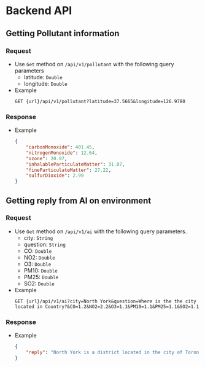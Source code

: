 # Backend API

## Getting Pollutant information
### Request
- Use `Get` method on `/api/v1/pollutant` with the following query parameters
    - latitude: `Double`
    - longitude: `Double`
- Example
  ```url
  GET {url}/api/v1/pollutant?latitude=37.5665&longitude=126.9780
  ```
### Response
- Example
  ```json
  {
      "carbonMonoxide": 401.45,
      "nitrogenMonoxide": 12.64,
      "ozone": 20.97,
      "inhalableParticulateMatter": 31.07,
      "fineParticulateMatter": 27.22,
      "sulfurDioxide": 2.99
  }
  ```

## Getting reply from AI on environment
### Request
- Use `Get` method on `/api/v1/ai` with the following query parameters.
    - city: `String`
    - question: `String`
    - CO: `Double`
    - NO2: `Double`
    - O3: `Double`
    - PM10: `Double`
    - PM25: `Double`
    - SO2: `Double`
- Example
    ```url
    GET {url}/api/v1/ai?city=North York&question=Where is the the city located in Country?&CO=1.2&NO2=2.2&O3=1.1&PM10=1.1&PM25=1.1&SO2=1.1
    ```
### Response
- Example
  ```json
  {
      "reply": "North York is a district located in the city of Toronto, Ontario, Canada. It is situated in the northern part of Toronto and is known for its diverse communities, parks, and amenities. If you have specific questions about environmental issues or actions related to North York, feel free to ask!"
  }
  ```

